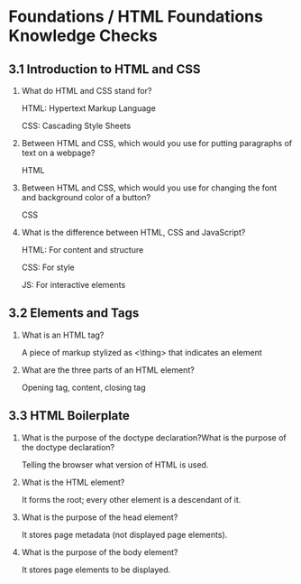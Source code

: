 # Foundations / HTML Foundations Knowledge Checks

## 3.1 Introduction to HTML and CSS

1. What do HTML and CSS stand for?

    HTML: Hypertext Markup Language

    CSS: Cascading Style Sheets

2. Between HTML and CSS, which would you use for putting paragraphs of text on a webpage?

    HTML

3. Between HTML and CSS, which would you use for changing the font and background color of a button?

    CSS

4. What is the difference between HTML, CSS and JavaScript?

    HTML: For content and structure

    CSS: For style

    JS: For interactive elements

## 3.2 Elements and Tags

1. What is an HTML tag?

    A piece of markup stylized as <\thing> that indicates an element

2. What are the three parts of an HTML element?

    Opening tag, content, closing tag

## 3.3 HTML Boilerplate

1. What is the purpose of the doctype declaration?What is the purpose of the doctype declaration?

    Telling the browser what version of HTML is used.

2. What is the HTML element?

    It forms the root; every other element is a descendant of it.

3. What is the purpose of the head element?

    It stores page metadata (not displayed page elements).

4. What is the purpose of the body element?

    It stores page elements to be displayed.
